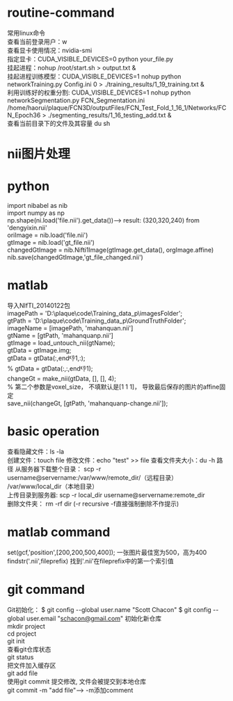 # routine-command  
常用linux命令  
查看当前登录用户：w  
查看显卡使用情况：nvidia-smi  
指定显卡：CUDA_VISIBLE_DEVICES=0    python  your_file.py  
挂起进程：nohup /root/start.sh > output.txt &  
挂起进程训练模型：CUDA_VISIBLE_DEVICES=1 nohup python networkTraining.py Config.ini 0 > ./training_results/1_19_training.txt &    
利用训练好的权重分割: CUDA_VISIBLE_DEVICES=1 nohup python networkSegmentation.py FCN_Segmentation.ini /home/haorui/plaque/FCN3D/outputFiles/FCN_Test_Fold_1_16_1/Networks/FCN_Epoch36 > ./segmenting_results/1_16_testing_add.txt &  
查看当前目录下的文件及其容量 du sh

# nii图片处理
# python
import nibabel as nib  
import numpy as np  
np.shape(ni.load('file.nii').get_data())--> result: (320,320,240) from 'dengyixin.nii'   
oriImage = nib.load('file.nii')  
gtImage = nib.load('gt_file.nii')  
changedGtImage = nib.Nifti1Image(gtImage.get_data(), orgImage.affine)  
nib.save(changedGtImage,'gt_file_changed.nii')  
# matlab
导入NIfTI_20140122包  
imagePath = 'D:\plaque\code\Training_data_p\imagesFolder\';  
gtPath = 'D:\plaque\code\Training_data_p\GroundTruthFolder\';  
imageName = [imagePath, 'mahanquan.nii']  
gtName = [gtPath, 'mahanquanp.nii']  
gtImage = load_untouch_nii(gtName);  
gtData = gtImage.img;  
gtData = gtData(:,end:-1:1,:);  
% gtData = gtData(:,:,end:-1:1);  
changeGt = make_nii(gtData, [], [], 4);  
% 第二个参数是voxel_size， 不填默认是[1 1 1]， 导致最后保存的图片的affine固定  
save_nii(changeGt, [gtPath, 'mahanquanp-change.nii']);  



# basic operation  
查看隐藏文件：ls -la  
创建文件：touch file
修改文件：echo "test" >> file
查看文件夹大小：du -h 路径
从服务器下载整个目录： scp -r username@servername:/var/www/remote_dir/（远程目录） /var/www/local_dir（本地目录）  
上传目录到服务器: scp  -r local_dir username@servername:remote_dir  
删除文件夹： rm -rf dir (-r recursive -f直接强制删除不作提示)  

# matlab command  
set(gcf,'position',[200,200,500,400]); 一张图片最佳宽为500，高为400
findstr('.nii',fileprefix) 找到'.nii'在fileprefix中的第一个索引值

# git command  
Git初始化：
$ git config --global user.name "Scott Chacon"
$ git config --global user.email "schacon@gmail.com"
初始化新仓库  
mkdir project  
cd project  
git init  
查看git仓库状态  
git status  
把文件加入缓存区  
git add file  
使用git commit 提交修改, 文件会被提交到本地仓库  
git commit -m "add file"--> -m添加comment
